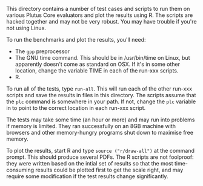 This directory contains a number of test cases and scripts to run them
on various Plutus Core evaluators and plot the results using R.  The
scripts are hacked together and may not be very robust.  You may have trouble
if you're not using Linux.

To run the benchmarks and plot the results, you'll need:

 * The `gpp` preprocessor
 * The GNU time command. This should be in /usr/bin/time on Linux, but apparently doesn't come as standard on OSX.  If it's in some other location, change the variable TIME in each of the run-xxx scripts.
 * R.

To run all of the tests, type `run-all`.  This will run each of the other run-xxx scripts and save
the results in files in this directory.  The scripts assume that the `plc` command is somewhere 
in your path.  If not, change the `plc` variable in to point to the correct location in each run-xxx script.

The tests may take some time (an hour or more) and may run into
problems if memory is limited. They ran successfully on an 8GB machine
with browsers and other memory-hungry programs shut down to maximise free
memory.

To plot the results, start R and type `source ("r/draw-all")` at the command prompt.
This should produce several PDFs.  The R scripts are not foolproof: they were written
based on the intial set of results so that the most time-consuming results could be 
plotted first to get the scale right, and may require some modification if the
test results change significantly.



